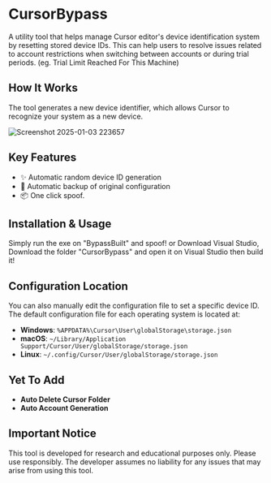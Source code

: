# CursorBypass

A utility tool that helps manage Cursor editor's device identification system by resetting stored device IDs. This can help users to resolve issues related to account restrictions when switching between accounts or during trial periods.
(eg. Trial Limit Reached For This Machine)

## How It Works

The tool generates a new device identifier, which allows Cursor to recognize your system as a new device.

![Screenshot 2025-01-03 223657](https://github.com/user-attachments/assets/f5e12b05-c598-464a-bfa6-55404979148a)

## Key Features

- ✨ Automatic random device ID generation
- 🔄 Automatic backup of original configuration
- 📦 One click spoof.

## Installation & Usage

Simply run the exe on "BypassBuilt" and spoof!
or
Download Visual Studio, Download the folder "CursorBypass" and open it on Visual Studio then build it!

## Configuration Location

You can also manually edit the configuration file to set a specific device ID. The default configuration file for each operating system is located at:

- **Windows**: `%APPDATA%\Cursor\User\globalStorage\storage.json`
- **macOS**: `~/Library/Application Support/Cursor/User/globalStorage/storage.json`
- **Linux**: `~/.config/Cursor/User/globalStorage/storage.json`

## Yet To Add

- **Auto Delete Cursor Folder**
- **Auto Account Generation**

## Important Notice

This tool is developed for research and educational purposes only. Please use responsibly.
The developer assumes no liability for any issues that may arise from using this tool.
